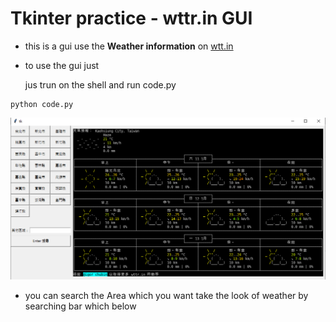 # Tkinter practice - wttr.in GUI

- this is a gui use the **Weather information** on [wtt.in](wttr.in) 

- to use the gui just

  jus trun on the shell and run code.py

```shell
python code.py
```

![image](https://github.com/how8570/Tkinter-practice---wttr.in-GUI/blob/master/preview.png)

- you can search the Area which you want take the look of weather
  by searching bar which below
